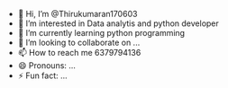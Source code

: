 - 👋 Hi, I’m @Thirukumaran170603
- 👀 I’m interested in Data analytis and python developer 
- 🌱 I’m currently learning python programming 
- 💞️ I’m looking to collaborate on ...
- 📫 How to reach me 6379794136
- 😄 Pronouns: ...
- ⚡ Fun fact: ...

<!---
Thirukumaran170603/Thirukumaran170603 is a ✨ special ✨ repository because its `README.md` (this file) appears on your GitHub profile.
You can click the Preview link to take a look at your changes.
--->

